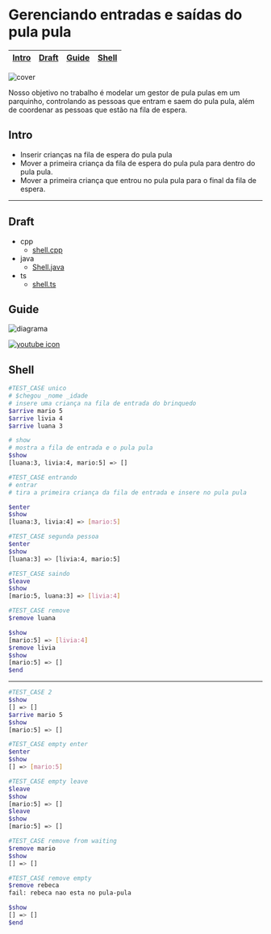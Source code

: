 # Gerenciando entradas e saídas do pula pula

<!-- toch -->
[Intro](#intro) | [Draft](#draft) | [Guide](#guide) | [Shell](#shell)
-- | -- | -- | --
<!-- toch -->

![cover](https://raw.githubusercontent.com/qxcodepoo/arcade/master/base/pula-pula/cover.jpg)

Nosso objetivo no trabalho é modelar um gestor de pula pulas em um parquinho, controlando as pessoas que entram e saem do pula pula, além de coordenar as pessoas que estão na fila de espera.

## Intro

- Inserir crianças na fila de espera do pula pula
- Mover a primeira criança da fila de espera do pula pula para dentro do pula pula.
- Mover a primeira criança que entrou no pula pula para o final da fila de espera.

***

## Draft

<!-- links .cache/draft -->
- cpp
  - [shell.cpp](https://github.com/qxcodepoo/arcade/blob/master/base/pula-pula/.cache/draft/cpp/shell.cpp)
- java
  - [Shell.java](https://github.com/qxcodepoo/arcade/blob/master/base/pula-pula/.cache/draft/java/Shell.java)
- ts
  - [shell.ts](https://github.com/qxcodepoo/arcade/blob/master/base/pula-pula/.cache/draft/ts/shell.ts)
<!-- links -->

## Guide

![diagrama](https://raw.githubusercontent.com/qxcodepoo/arcade/master/base/pula-pula/diagrama.png)

[![youtube icon](https://raw.githubusercontent.com/qxcodepoo/arcade/master/base/pula-pula/../youguide.png)](https://youtu.be/Uu94DgZYa_M?si=AzLR2so6o5CLiZTz)

## Shell

```bash
#TEST_CASE unico
# $chegou _nome _idade
# insere uma criança na fila de entrada do brinquedo
$arrive mario 5
$arrive livia 4
$arrive luana 3

# show
# mostra a fila de entrada e o pula pula
$show
[luana:3, livia:4, mario:5] => []

#TEST_CASE entrando
# entrar
# tira a primeira criança da fila de entrada e insere no pula pula

$enter
$show
[luana:3, livia:4] => [mario:5]

#TEST_CASE segunda pessoa
$enter
$show
[luana:3] => [livia:4, mario:5]

#TEST_CASE saindo
$leave
$show
[mario:5, luana:3] => [livia:4]

#TEST_CASE remove
$remove luana

$show
[mario:5] => [livia:4]
$remove livia
$show
[mario:5] => []
$end
```

***

```bash
#TEST_CASE 2
$show
[] => []
$arrive mario 5
$show
[mario:5] => []

#TEST_CASE empty enter
$enter
$show
[] => [mario:5]

#TEST_CASE empty leave
$leave
$show
[mario:5] => []
$leave
$show
[mario:5] => []

#TEST_CASE remove from waiting
$remove mario
$show
[] => []

#TEST_CASE remove empty
$remove rebeca
fail: rebeca nao esta no pula-pula

$show
[] => []
$end
```
